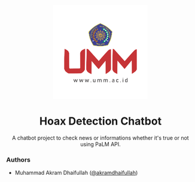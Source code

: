 <p align="center"><a href="https://github.com/akramdhaifullah/hoax-detection-lm" target="_blank"><img src="images/umm.png" width="50%"></a></p>
<h1 align="center">Hoax Detection Chatbot</h1>
<p align="center">A chatbot project to check news or informations whether it's true or not using PaLM API.</p>

### Authors
- Muhammad Akram Dhaifullah ([@akramdhaifullah](https://www.github.com/akramdhaifullah))